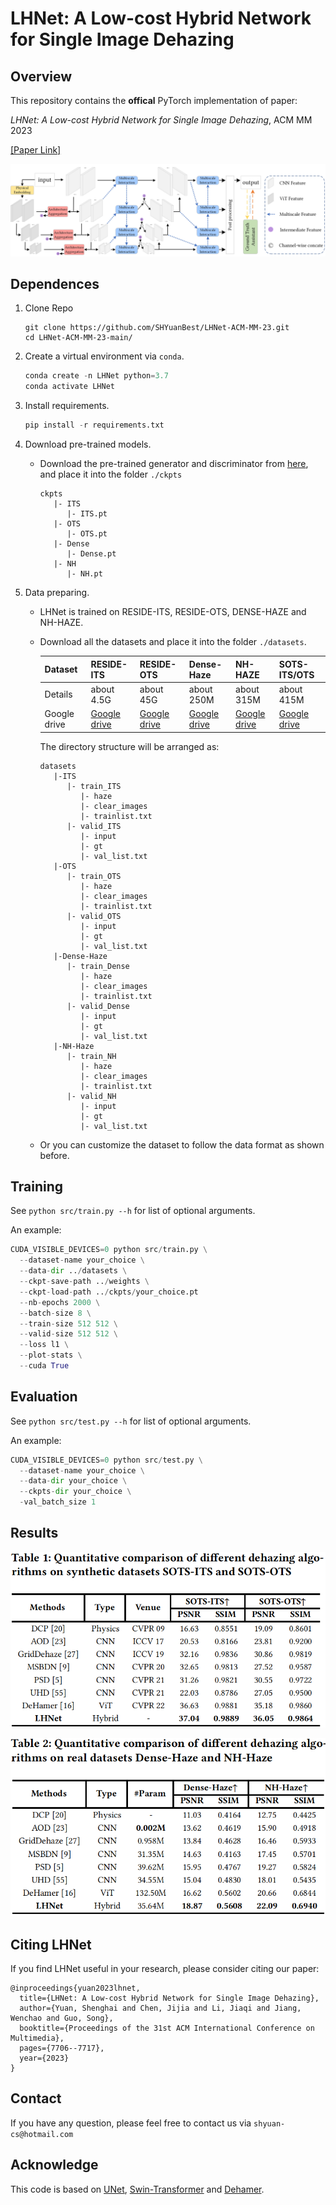 # LHNet: A Low-cost Hybrid Network for Single Image Dehazing

## Overview

This repository contains the **offical** PyTorch implementation of paper:

*LHNet: A Low-cost Hybrid Network for Single Image Dehazing*, ACM MM 2023

<a href="https://dl.acm.org/doi/abs/10.1145/3581783.3612594">[Paper Link]</a>

![1](./README.assets/1.jpg)

## Dependences

1. Clone Repo

   ```
   git clone https://github.com/SHYuanBest/LHNet-ACM-MM-23.git
   cd LHNet-ACM-MM-23-main/
   ```

2. Create a virtual environment via `conda`.

   ```python
   conda create -n LHNet python=3.7
   conda activate LHNet
   ```

3. Install requirements.

   ```python
   pip install -r requirements.txt
   ```

4. Download pre-trained models.

   - Download the pre-trained generator and discriminator from [here](https://drive.google.com/file/d/1EM87UquaoQmk1q5c6kYIAHqu0dkYqdT/view?usp=sharing), and place it into the folder `./ckpts`

     ```
     ckpts
        |- ITS
           |- ITS.pt
        |- OTS
           |- OTS.pt
        |- Dense
           |- Dense.pt  
        |- NH
           |- NH.pt
     ```

5. Data preparing.

   - LHNet is trained on RESIDE-ITS, RESIDE-OTS, DENSE-HAZE and NH-HAZE.

   - Download all the datasets and place it into the folder `./datasets`.

     <table>
     <thead>
       <tr>
         <th>Dataset</th>
         <th>RESIDE-ITS</th>
         <th>RESIDE-OTS</th>
         <th>Dense-Haze</th>
         <th>NH-HAZE</th>
         <th>SOTS-ITS/OTS</th>
       </tr>
     </thead>
     <tbody>
       <tr>
         <td>Details</td>
         <td>about 4.5G</td>
         <td>about 45G</td>
         <td>about 250M</td>
         <td>about 315M</td>
         <td>about 415M</td>   
       <tr>
         <td>Google drive</td>
         <td> <a href="https://drive.google.com/file/d/1lE6FyHS-1MHoV6iM_s7phgf3Z3XJeC9E/view?usp=share_link">Google drive</a> </td>
         <td> <a href="https://drive.google.com/drive/folders/1i_tW1axmOjOy1InX1o3iS1nLnJ8TND7f?usp=sharing">Google drive</a></td>
         <td> <a href="https://drive.google.com/file/d/1OOyeu2pDM_OuE84qbV3eBy4pfP4xorVq/view?usp=sharing">Google drive</a> </td>
         <td> <a href="https://drive.google.com/file/d/1qPYGkCfVgn1Ami7ksf0DmKeKsoHVnm8i/view?usp=sharing">Google drive</a> </td>
         <td> <a href="https://drive.google.com/file/d/1IyZPih5BXB9ffgKneXf_FVpLus6Egmfn/view?usp=sharing">Google drive</a></td>
       </tr>
     </tbody>
     </table>

     The directory structure will be arranged as:

     ```
     datasets
        |-ITS
           |- train_ITS
              |- haze
              |- clear_images
              |- trainlist.txt
           |- valid_ITS
              |- input
              |- gt
              |- val_list.txt
        |-OTS   
           |- train_OTS
              |- haze
              |- clear_images
              |- trainlist.txt
           |- valid_OTS
              |- input
              |- gt
              |- val_list.txt
        |-Dense-Haze
           |- train_Dense
              |- haze
              |- clear_images
              |- trainlist.txt
           |- valid_Dense
              |- input 
              |- gt
              |- val_list.txt
        |-NH-Haze
           |- train_NH
              |- haze
              |- clear_images
              |- trainlist.txt
           |- valid_NH
              |- input 
              |- gt
              |- val_list.txt
     ```

   - Or you can customize the dataset to follow the data format as shown before.

## Training

See `python src/train.py --h` for list of optional arguments.

An example:

```python
CUDA_VISIBLE_DEVICES=0 python src/train.py \
  --dataset-name your_choice \
  --data-dir ../datasets \
  --ckpt-save-path ../weights \
  --ckpt-load-path ../ckpts/your_choice.pt
  --nb-epochs 2000 \
  --batch-size 8 \
  --train-size 512 512 \
  --valid-size 512 512 \
  --loss l1 \
  --plot-stats \
  --cuda True
```

## Evaluation

See `python src/test.py --h` for list of optional arguments.

An example:

```python
CUDA_VISIBLE_DEVICES=0 python src/test.py \
  --dataset-name your_choice \
  --data-dir your_choice \
  --ckpts-dir your_choice \
  -val_batch_size 1
```

## Results

![2](./README.assets/2.png)

![3](./README.assets/3.png)

## Citing LHNet
If you find LHNet useful in your research, please consider citing our paper:
```
@inproceedings{yuan2023lhnet,
  title={LHNet: A Low-cost Hybrid Network for Single Image Dehazing},
  author={Yuan, Shenghai and Chen, Jijia and Li, Jiaqi and Jiang, Wenchao and Guo, Song},
  booktitle={Proceedings of the 31st ACM International Conference on Multimedia},
  pages={7706--7717},
  year={2023}
}
```

## Contact

If you have any question, please feel free to contact us via `shyuan-cs@hotmail.com`

## Acknowledge

This code is based on [UNet](https://github.com/milesial/Pytorch-UNet), [Swin-Transformer](https://github.com/microsoft/Swin-Transformer) and [Dehamer](https://github.com/Li-Chongyi/Dehamer).

